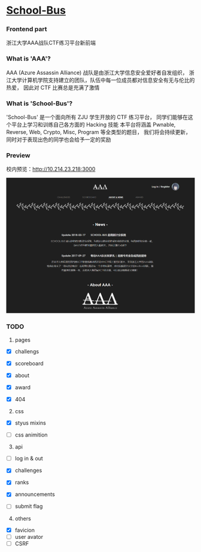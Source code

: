 # [School-Bus](https://www.zjusec.com/)

### Frontend part

浙江大学AAA战队CTF练习平台新前端


### What is 'AAA'?

  AAA (Azure Assassin Alliance) 战队是由浙江大学信息安全爱好者自发组织，
浙江大学计算机学院支持建立的团队，队伍中每一位成员都对信息安全有无与伦比的热爱，
因此对 CTF 比赛总是充满了激情


### What is 'School-Bus'?

  'School-Bus' 是一个面向所有 ZJU 学生开放的 CTF 练习平台，
同学们能够在这个平台上学习和训练自己各方面的 Hacking 技能
本平台将涵盖 Pwnable, Reverse, Web, Crypto, Misc, Program 等全类型的题目，
我们将会持续更新，同时对于表现出色的同学也会给予一定的奖励


### Preview

校内预览：http://10.214.23.218:3000

![about](./images/about&news.png)


### TODO

1. pages

- [x] challengs
- [x] scoreboard
- [x] about
- [x] award
- [x] 404


2. css

- [x] styus mixins
- [ ] css animition


3. api

- [ ] log in & out
- [x] challenges
- [x] ranks
- [x] announcements
- [ ] submit flag


4. others

- [x] favicion
- [ ] user avator
- [ ] CSRF
